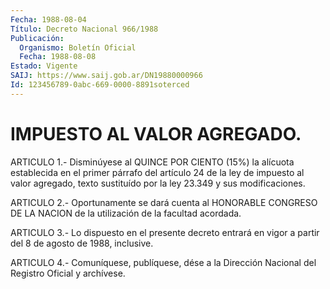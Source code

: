 ```yaml
---
Fecha: 1988-08-04
Título: Decreto Nacional 966/1988
Publicación:
  Organismo: Boletín Oficial
  Fecha: 1988-08-08
Estado: Vigente
SAIJ: https://www.saij.gob.ar/DN19880000966
Id: 123456789-0abc-669-0000-8891soterced
---
```

# IMPUESTO AL VALOR AGREGADO.

<a id="1"></a>
ARTICULO  1.-  Disminúyese  al  QUINCE POR CIENTO (15%) la alícuota establecida en el primer párrafo  del  artículo  24  de  la  ley de impuesto  al  valor agregado, texto sustituído por la ley 23.349  y sus modificaciones.

<a id="2"></a>
ARTICULO  2.- Oportunamente se dará cuenta al HONORABLE CONGRESO DE LA NACION de la utilización de la facultad acordada.

<a id="3"></a>
ARTICULO  3.-  Lo dispuesto en el presente decreto entrará en vigor a partir del 8 de agosto de 1988, inclusive.

<a id="4"></a>
ARTICULO  4.- Comuníquese, publíquese, dése a la Dirección Nacional del Registro Oficial y archívese.